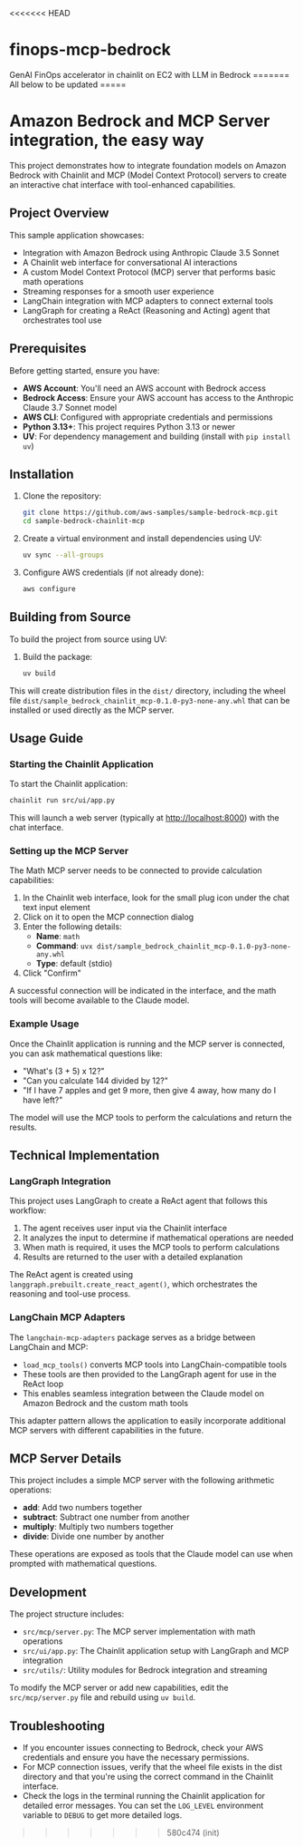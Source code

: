 <<<<<<< HEAD
# finops-mcp-bedrock
GenAI FinOps accelerator in chainlit on EC2 with LLM in Bedrock
======= All below to be updated =====
# Amazon Bedrock and MCP Server integration, the easy way

This project demonstrates how to integrate foundation models on Amazon Bedrock with Chainlit and MCP (Model Context Protocol) servers to create an interactive chat interface with tool-enhanced capabilities.

## Project Overview

This sample application showcases:

- Integration with Amazon Bedrock using Anthropic Claude 3.5 Sonnet
- A Chainlit web interface for conversational AI interactions
- A custom Model Context Protocol (MCP) server that performs basic math operations
- Streaming responses for a smooth user experience
- LangChain integration with MCP adapters to connect external tools
- LangGraph for creating a ReAct (Reasoning and Acting) agent that orchestrates tool use

## Prerequisites

Before getting started, ensure you have:

- **AWS Account**: You'll need an AWS account with Bedrock access
- **Bedrock Access**: Ensure your AWS account has access to the Anthropic Claude 3.7 Sonnet model
- **AWS CLI**: Configured with appropriate credentials and permissions
- **Python 3.13+**: This project requires Python 3.13 or newer
- **UV**: For dependency management and building (install with `pip install uv`)

## Installation

1. Clone the repository:

   ```bash
   git clone https://github.com/aws-samples/sample-bedrock-mcp.git
   cd sample-bedrock-chainlit-mcp
   ```

2. Create a virtual environment and install dependencies using UV:

   ```bash
   uv sync --all-groups
   ```

3. Configure AWS credentials (if not already done):

   ```bash
   aws configure
   ```

## Building from Source

To build the project from source using UV:

1. Build the package:

   ```bash
   uv build
   ```

This will create distribution files in the `dist/` directory, including the wheel file `dist/sample_bedrock_chainlit_mcp-0.1.0-py3-none-any.whl` that can be installed or used directly as the MCP server.

## Usage Guide

### Starting the Chainlit Application

To start the Chainlit application:

```bash
chainlit run src/ui/app.py
```

This will launch a web server (typically at <http://localhost:8000>) with the chat interface.

### Setting up the MCP Server

The Math MCP server needs to be connected to provide calculation capabilities:

1. In the Chainlit web interface, look for the small plug icon under the chat text input element
2. Click on it to open the MCP connection dialog
3. Enter the following details:
   - **Name**: `math`
   - **Command**: `uvx dist/sample_bedrock_chainlit_mcp-0.1.0-py3-none-any.whl`
   - **Type**: default (stdio)
4. Click "Confirm"

A successful connection will be indicated in the interface, and the math tools will become available to the Claude model.

### Example Usage

Once the Chainlit application is running and the MCP server is connected, you can ask mathematical questions like:

- "What's (3 + 5) x 12?"
- "Can you calculate 144 divided by 12?"
- "If I have 7 apples and get 9 more, then give 4 away, how many do I have left?"

The model will use the MCP tools to perform the calculations and return the results.

## Technical Implementation

### LangGraph Integration

This project uses LangGraph to create a ReAct agent that follows this workflow:

1. The agent receives user input via the Chainlit interface
2. It analyzes the input to determine if mathematical operations are needed
3. When math is required, it uses the MCP tools to perform calculations
4. Results are returned to the user with a detailed explanation

The ReAct agent is created using `langgraph.prebuilt.create_react_agent()`, which orchestrates the reasoning and tool-use process.

### LangChain MCP Adapters

The `langchain-mcp-adapters` package serves as a bridge between LangChain and MCP:

- `load_mcp_tools()` converts MCP tools into LangChain-compatible tools
- These tools are then provided to the LangGraph agent for use in the ReAct loop
- This enables seamless integration between the Claude model on Amazon Bedrock and the custom math tools

This adapter pattern allows the application to easily incorporate additional MCP servers with different capabilities in the future.

## MCP Server Details

This project includes a simple MCP server with the following arithmetic operations:

- **add**: Add two numbers together
- **subtract**: Subtract one number from another
- **multiply**: Multiply two numbers together
- **divide**: Divide one number by another

These operations are exposed as tools that the Claude model can use when prompted with mathematical questions.

## Development

The project structure includes:

- `src/mcp/server.py`: The MCP server implementation with math operations
- `src/ui/app.py`: The Chainlit application setup with LangGraph and MCP integration
- `src/utils/`: Utility modules for Bedrock integration and streaming

To modify the MCP server or add new capabilities, edit the `src/mcp/server.py` file and rebuild using `uv build`.

## Troubleshooting

- If you encounter issues connecting to Bedrock, check your AWS credentials and ensure you have the necessary permissions.
- For MCP connection issues, verify that the wheel file exists in the dist directory and that you're using the correct command in the Chainlit interface.
- Check the logs in the terminal running the Chainlit application for detailed error messages. You can set the `LOG_LEVEL` environment variable to `DEBUG` to get more detailed logs.
>>>>>>> 580c474 (init)
